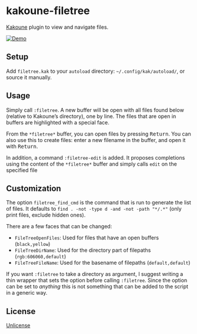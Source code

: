 # kakoune-filetree

[Kakoune](http://kakoune.org) plugin to view and navigate files.

[![Demo](https://asciinema.org/a/160945.png)](https://asciinema.org/a/160945)

## Setup

Add `filetree.kak` to your `autoload` directory: `~/.config/kak/autoload/`, or source it manually.

## Usage

Simply call `:filetree`. A new buffer will be open with all files found below (relative to Kakoune’s directory), one by line. The files that are open in buffers are highlighted with a special face.

From the `*filetree*` buffer, you can open files by pressing <kbd>Return</kbd>. You can also use this to create files: enter a new filename in the buffer, and open it with <kbd>Return</kbd>.

In addition, a command `:filetree-edit` is added. It proposes completions using the content of the `*filetree*` buffer and simply calls `edit` on the specified file

## Customization

The option `filetree_find_cmd` is the command that is run to generate the list of files. It defaults to `find . -not -type d -and -not -path "*/.*"` (only print files, exclude hidden ones).

There are a few faces that can be changed:
* `FileTreeOpenFiles`: Used for files that have an open buffers (`black,yellow`)
* `FileTreeDirName`: Used for the directory part of filepaths (`rgb:606060,default`)
* `FileTreeFileName`: Used for the basename of filepaths (`default,default`)

If you want `:filetree` to take a directory as argument, I suggest writing a thin wrapper that sets the option before calling `:filetree`. Since the option can be set to *anything* this is not something that can be added to the script in a generic way.

## License

[Unlicense](http://unlicense.org)

